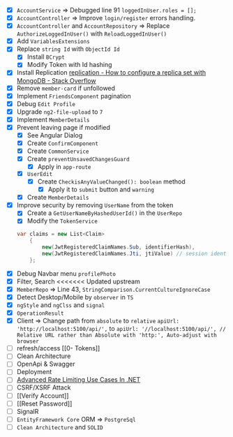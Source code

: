 - [x] `AccountService` => Debugged line 91 `loggedInUser.roles = [];` 
- [x] `AccountController` => Improve `login/register` errors handling.
- [x] `AccountController` and `AccountRepository` => Replace `AuthorizeLoggedInUser()` with `ReloadLoggedInUser()`
- [x] Add `VariablesExtensions`
- [x] Replace `string Id` with `ObjectId Id`
	- [x] Install `BCrypt`
	- [x] Modify Token with Id hashing
- [x] Install Replication
	[replication - How to configure a replica set with MongoDB - Stack Overflow](https://stackoverflow.com/a/77932054/3944285)
- [x] Remove `member-card` if unfollowed
- [x] Implement `FriendsComponent` pagination
- [x] Debug `Edit Profile` 
- [x] Upgrade `ng2-file-upload` to `7`
- [x] Implement `MemberDetails`
- [x] Prevent leaving page if modified
	- [x] See Angular Dialog
	- [x] Create `ConfirmComponent`
	- [x] Create `CommonService`
	- [x] Create `preventUnsavedChangesGuard`
		- [x] Apply in `app-route`
	- [x] `UserEdit` 
		- [x] Create `CheckisAnyValueChanged(): boolean` method
			- [x] Apply it to `submit` button and `warning`
	- [x] Create `MemberDetails`
- [x] Improve security by removing `UserName` from the token
	- [x] Create a `GetUserNameByHashedUserId()` in the `UserRepo`
	- [x] Modify the `TokenService`
	```C#
	var claims = new List<Claim>
		{
			new(JwtRegisteredClaimNames.Sub, identifierHash),
			new(JwtRegisteredClaimNames.Jti, jtiValue) // session identifier or token ID, // TODO: store in db/cache to prevent multiple login sessions with one token. If already exists, reject new login.
		};
	```
- [x] Debug Navbar menu `profilePhoto`
- [x] Filter, Search
<<<<<<< Updated upstream
- [x] `MemberRepo` => Line 43, `StringComparison.CurrentCultureIgnoreCase`
- [x] Detect Desktop/Mobile by `observer` in `TS`
- [x] `ngStyle` and `ngClss` and `signal`
- [x] `OperationResult`
- [x] Client => Change path from `absolute` to `relative`
	`apiUrl: 'http://localhost:5100/api/',` 
	to 
	`apiUrl: '//localhost:5100/api/', // Relative URL rather than Absolute with 'http:', Auto-adjust with browser`
- [ ] refresh/access [[0- Tokens]]
- [ ] Clean Architecture
- [ ] OpenApi & Swagger
- [ ] Deployment
- [ ] [Advanced Rate Limiting Use Cases In .NET](https://www.milanjovanovic.tech/blog/advanced-rate-limiting-use-cases-in-dotnet)
- [ ] CSRF/XSRF Attack
- [ ] [[Verify Account]]
- [ ] [[Reset Password]]
- [ ] SignalR
- [ ] `EntityFramework Core` ORM => `PostgreSql`
- [ ] `Clean Architecture` and `SOLID`